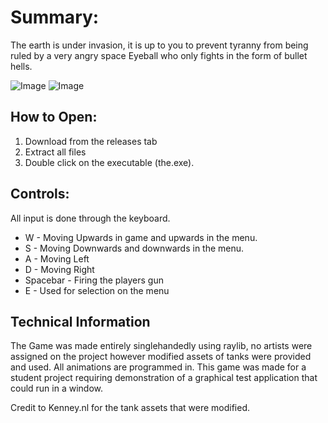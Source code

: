 # Summary:
The earth is under invasion, it is up to you to prevent tyranny from being ruled 
by a very angry space Eyeball who only fights in the form of bullet hells.

<img src="https://camo.githubusercontent.com/46c105dfdc33af10095958cc34504ac23886989583df45f3120bf69443dad51d/68747470733a2f2f692e696d6775722e636f6d2f51677765676a502e706e67" alt="Image" data-canonical-src="https://i.imgur.com/QgwegjP.png" style="max-width:50%;">

<img src="https://i.imgur.com/x5oIOWR.png" alt="Image" data-canonical-src="https://i.imgur.com/QgwegjP.png" style="max-width:50%;">

## How to Open:
1. Download from the releases tab
2. Extract all files
3. Double click on the executable (the.exe).

## Controls:
All input is done through the keyboard.

* W - Moving Upwards in game and upwards in the menu.
* S - Moving Downwards and downwards in the menu.
* A - Moving Left
* D - Moving Right
* Spacebar - Firing the players gun
* E - Used for selection on the menu

## Technical Information
The Game was made entirely singlehandedly using raylib, no artists were assigned on the project however modified assets of tanks were provided and used. All animations are programmed in. This game was made for a student project requiring demonstration of a graphical test application that could run in a window.

Credit to Kenney.nl for the tank assets that were modified.
